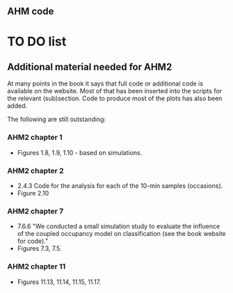 ## AHM code

# TO DO list

## Additional material needed for AHM2

At many points in the book it says that full code or additional code is available on the website. Most of that has been inserted into the scripts for the relevant (sub)section. Code to produce most of the plots has also been added.

The following are still outstanding:

### AHM2 chapter 1
* Figures 1.8, 1.9, 1.10 - based on simulations.

### AHM2 chapter 2
* 2.4.3 Code for the analysis for each of the 10-min samples (occasions).
* Figure 2.10

### AHM2 chapter 7
* 7.6.6 "We conducted a small simulation study to evaluate the influence of the coupled occupancy model on classification (see the book website for code)."
* Figures 7.3, 7.5.

### AHM2 chapter 11
* Figures 11.13, 11.14, 11.15, 11.17.
